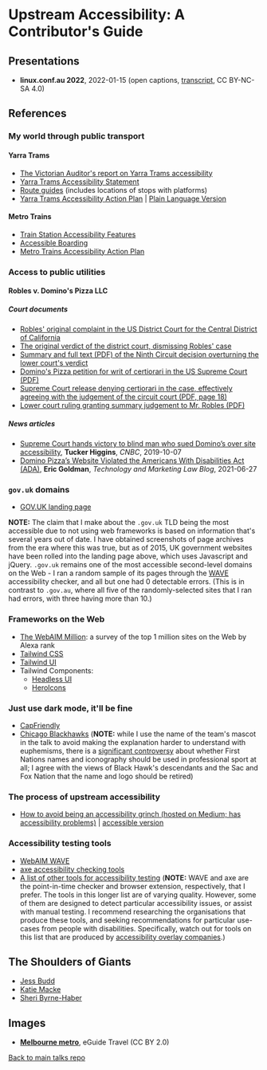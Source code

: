 # Upstream Accessibility: A Contributor's Guide

## Presentations

- **linux.conf.au 2022**, 2022-01-15 (open captions, [transcript](transcript.md), CC BY-NC-SA 4.0)

## References

### My world through public transport

#### Yarra Trams

* [The Victorian Auditor's report on Yarra Trams accessibility](https://www.audit.vic.gov.au/report/accessibility-tram-services?section=)
* [Yarra Trams Accessibility Statement](https://yarratrams.com.au/accessibility)
* [Route guides](https://yarratrams.com.au/route-guides/) (includes locations of stops with platforms)
* [Yarra Trams Accessibility Action Plan](https://yarratrams.com.au/media/1550/yarra-trams-accessibility-action-plan-2019-to-2022-final.pdf) | [Plain Language Version](https://yarratrams.com.au/media/1543/easy-english-accessibility-action-plan-190802.pdf)

#### Metro Trains

* [Train Station Accessibility Features](https://www.metrotrains.com.au/station-accessibility-features/)
* [Accessible Boarding](https://www.metrotrains.com.au/station-accessibility-features/boarding/)
* [Metro Trains Accessibility Action Plan](https://ds12k1658w1f2.cloudfront.net/wp-content/uploads/2019/08/J004357-AAP-Booklet-%C6%92_INT.pdf)

### Access to public utilities

#### Robles v. Domino's Pizza LLC

##### Court documents

* [Robles' original complaint in the US District Court for the Central District of California](https://www.courtlistener.com/docket/4615111/1/guillermo-robles-v-dominos-pizza-llc/)
* [The original verdict of the district court, dismissing Robles' case](https://www.courtlistener.com/docket/4615111/42/guillermo-robles-v-dominos-pizza-llc/)
* [Summary and full text (PDF) of the Ninth Circuit decision overturning the lower court's verdict](https://law.justia.com/cases/federal/appellate-courts/ca9/17-55504/17-55504-2019-01-15.html)
* [Domino's Pizza petition for writ of certiorari in the US Supreme Court (PDF)](http://www.supremecourt.gov/DocketPDF/18/18-1539/102950/20190613153319483_DominosPetition.pdf)
* [Supreme Court release denying certiorari in the case, effectively agreeing with the judgement of the circuit court (PDF, page 18)](https://www.supremecourt.gov/orders/courtorders/100719zor_m648.pdf)
* [Lower court ruling granting summary judgement to Mr. Robles (PDF)](https://www.adatitleiii.com/wp-content/uploads/sites/121/2021/06/Dominos-MSJ-Order.pdf)

##### News articles

* [Supreme Court hands victory to blind man who sued Domino’s over site accessibility](https://www.cnbc.com/2019/10/07/dominos-supreme-court.html), **Tucker Higgins**, *CNBC*, 2019-10-07
* [Domino Pizza’s Website Violated the Americans With Disabilities Act (ADA)](https://blog.ericgoldman.org/archives/2021/06/domino-pizzas-website-violated-the-americans-with-disabilities-act-ada-robes-v-dominos.htm), **Eric Goldman**, *Technology and Marketing Law Blog*, 2021-06-27

### `gov.uk` domains

* [GOV.UK landing page](https://www.gov.uk/)

**NOTE:** The claim that I make about the `.gov.uk` TLD being the most accessible due to not using web frameworks is based on information that's several years out of date.  I have obtained screenshots of page archives from the era where this was true, but as of 2015, UK government websites have been rolled into the landing page above, which uses Javascript and jQuery.  `.gov.uk` remains one of the most accessible second-level domains on the Web - I ran a random sample of its pages through the [WAVE](https://wave.webaim.org/) accessibility checker, and all but one had 0 detectable errors.  (This is in contrast to `.gov.au`, where all five of the randomly-selected sites that I ran had errors, with three having more than 10.)

### Frameworks on the Web

* [The WebAIM Million](https://webaim.org/projects/million/): a survey of the top 1 million sites on the Web by Alexa rank
* [Tailwind CSS](https://tailwindcss.com/)
* [Tailwind UI](https://tailwindui.com/)
* Tailwind Components:
  - [Headless UI](https://headlessui.dev/)
  - [HeroIcons](https://heroicons.com/)

### Just use dark mode, it'll be fine

* [CapFriendly](https://www.capfriendly.com/)
* [Chicago Blackhawks](https://www.nhl.com/blackhawks/) (**NOTE:** while I use the name of the team's mascot in the talk to avoid making the explanation harder to understand with euphemisms, there is a [significant controversy](https://en.wikipedia.org/wiki/Chicago_Blackhawks_name_and_logo_controversy) about whether First Nations names and iconography should be used in professional sport at all; I agree with the views of Black Hawk's descendants and the Sac and Fox Nation that the name and logo should be retired)

### The process of upstream accessibility

* [How to avoid being an accessibility grinch (hosted on Medium; has accessibility problems)](https://uxdesign.cc/how-to-avoid-being-an-accessibility-grinch-85d124440d52) | [accessible version](https://sheribyrnehaber.com/how-to-avoid-being-an-accessibility-grinch/)

### Accessibility testing tools

* [WebAIM WAVE](https://wave.webaim.org/)
* [axe accessibility checking tools](https://www.deque.com/axe/)
* [A list of other tools for accessibility testing](https://www.w3.org/WAI/ER/tools/)  (**NOTE:** WAVE and axe are the point-in-time checker and browser extension, respectively, that I prefer.  The tools in this longer list are of varying quality.  However, some of them are designed to detect particular accessibility issues, or assist with manual testing.  I recommend researching the organisations that produce these tools, and seeking recommendations for particular use-cases from people with disabilities.  Specifically, watch out for tools on this list that are produced by [accessibility overlay companies](https://overlayfactsheet.com/).)

## The Shoulders of Giants

* [Jess Budd](https://jessbudd.com/)
* [Katie Macke](https://github.com/asleepysheepy)
* [Sheri Byrne-Haber](https://sheribyrnehaber.com/sheri-byrne-haber-bio/)

## Images

* [**Melbourne metro**](https://tinyurl.com/upstream-07), eGuide Travel (CC BY 2.0)

[Back to main talks repo](https://github.com/lisushka/talks)
